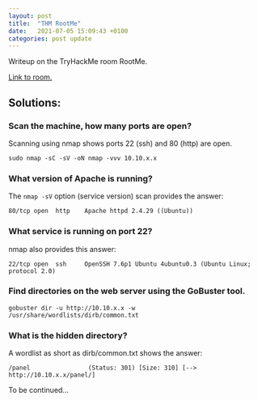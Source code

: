 ```yaml
---
layout: post
title:  "THM RootMe"
date:   2021-07-05 15:09:43 +0100
categories: post update
---
```



Writeup on the TryHackMe room RootMe.

[Link to room.](https://tryhackme.com/room/rrootme)

## Solutions:

###  Scan the machine, how many ports are open? 

Scanning using nmap shows ports 22 (ssh) and 80 (http) are open.

```
sudo nmap -sC -sV -oN nmap -vvv 10.10.x.x
```

###  What version of Apache is running?

The ```nmap -sV``` option (service version) scan provides the answer:

```
80/tcp open  http    Apache httpd 2.4.29 ((Ubuntu))
```

###  What service is running on port 22?

nmap also provides this answer:

```
22/tcp open  ssh     OpenSSH 7.6p1 Ubuntu 4ubuntu0.3 (Ubuntu Linux; protocol 2.0)
```

###  Find directories on the web server using the GoBuster tool.

```
gobuster dir -u http://10.10.x.x -w /usr/share/wordlists/dirb/common.txt
```

###  What is the hidden directory?

A wordlist as short as dirb/common.txt shows the answer:

```
/panel                (Status: 301) [Size: 310] [--> http://10.10.x.x/panel/]
```

To be continued...
